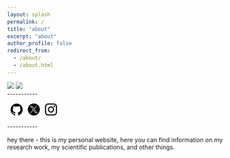 ```yaml
---
layout: splash
permalink: /
title: "about"
excerpt: "about"
author_profile: false
redirect_from: 
  - /about/
  - /about.html
---
```


<div class="align-center">
  <img src="/images/about/me_marseille.png" style="width:35%">
  <img src="/images/about/me_garfagnana.png" style="width:35%">
</div>
-----------
<p>
 <a href="https://github.com/matteosaponati" target="_blank"><span style="display: inline-block; vertical-align: middle; margin-left: 8px;"><img src="/images/general/github_icon.png" alt="Icon" style="width: 2em; height: 2em;"></span></a>
  <a href="https://twitter.com/matteosaponati" target="_blank"><span style="display: inline-block; vertical-align: middle; margin-left: 8px;"><img src="/images/general/x_icon.png" alt="Icon" style="width: 2em; height: 2em;"></span></a>
   <a href="https://www.instagram.com/matteosaponati/" target="_blank"><span style="display: inline-block; vertical-align: middle; margin-left: 8px;"><img src="/images/general/instagram_icon.png" alt="Icon" style="width: 2em; height: 2em;"></span></a>  
</p>
-----------

hey there - this is my personal website, here you can find information on my research work, my scientific publications, and other things.




